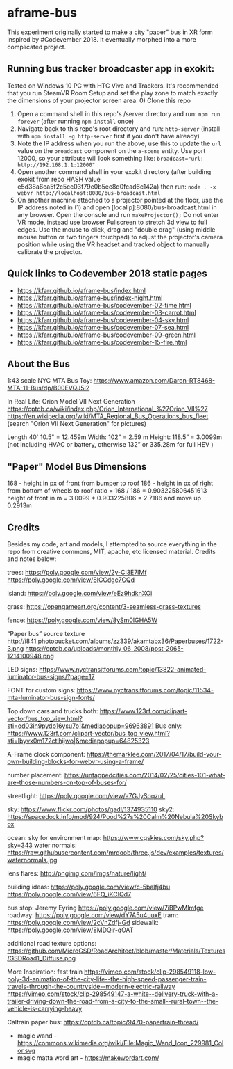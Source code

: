 # aframe-bus
This experiment originally started to make a city "paper" bus in XR form inspired by #Codevember 2018. It eventually morphed into a more complicated project.

## Running bus tracker broadcaster app in exokit:
Tested on Windows 10 PC with HTC Vive and Trackers. It's recommended that you run SteamVR Room Setup and set the play zone to match exactly the dimensions of your projector screen area.
0) Clone this repo
1) Open a command shell in this repo's /server directory and run:
`npm run forever` (after running `npm install` once)
2) Navigate back to this repo's root directory and run:
`http-server` (install with `npm install -g http-server` first if you don't have already)
2) Note the IP address when you run the above, use this to update the `url` value on the `broadcast` component on the `a-scene` entity. Use port 12000, so your attribute will look something like: `broadcast="url: http://192.168.1.1:12000"`
4) Open another command shell in your exokit directory (after building exokit from repo HASH value e5d38a6ca5f2c5cc03f79e0b5ec8d0fcad6c142a) then run:
`node . -x webvr http://localhost:8080/bus-broadcast.html`
5) On another machine attached to a projector pointed at the floor, use the IP address noted in (1) and open [localip]:8080/bus-broadcast.html in any browser. Open the console and run `makeProjector();` Do not enter VR mode, instead use browser Fullscreen to stretch 3d view to full edges. Use the mouse to click, drag and "double drag" (using middle mouse button or two fingers touchpad) to adjust the projector's camera position while using the VR headset and tracked object to manually calibrate the projector.

## Quick links to Codevember 2018 static pages
* https://kfarr.github.io/aframe-bus/index.html
* https://kfarr.github.io/aframe-bus/index-night.html
* https://kfarr.github.io/aframe-bus/codevember-02-time.html
* https://kfarr.github.io/aframe-bus/codevember-03-carrot.html
* https://kfarr.github.io/aframe-bus/codevember-04-sky.html
* https://kfarr.github.io/aframe-bus/codevember-07-sea.html
* https://kfarr.github.io/aframe-bus/codevember-09-green.html
* https://kfarr.github.io/aframe-bus/codevember-15-fire.html

## About the Bus
1:43 scale NYC MTA Bus Toy:
https://www.amazon.com/Daron-RT8468-MTA-11-Bus/dp/B00EVQJ5I2

In Real Life: Orion Model VII Next Generation
https://cptdb.ca/wiki/index.php/Orion_International_%27Orion_VII%27
https://en.wikipedia.org/wiki/MTA_Regional_Bus_Operations_bus_fleet (search "Orion VII
Next Generation" for pictures)

Length 40' 10.5" = 12.459m
Width: 102" = 2.59 m
Height: 118.5” = 3.0099m (not including HVAC or battery, otherwise 132” or 335.28m for full HEV )

## "Paper" Model Bus Dimensions
168 - height in px of front from bumper to roof
186 - height in px of right from bottom of wheels to roof
ratio = 168 / 186 = 0.903225806451613
height of front in m = 3.0099 * 0.903225806 = 2.7186
and move up 0.2913m

## Credits
Besides my code, art and models, I attempted to source everything in the repo from creative commons, MIT, apache, etc licensed material. Credits and notes below:

trees:
https://poly.google.com/view/2y-Cl3E7lMf
https://poly.google.com/view/8ICCdgc7CQd

island:
https://poly.google.com/view/eEz9hdknXOi

grass:
https://opengameart.org/content/3-seamless-grass-textures

fence:
https://poly.google.com/view/8ySm0IGHA5W

“Paper bus” source texture
http://i841.photobucket.com/albums/zz339/akamtabx36/Paperbuses/1722-3.png
https://cptdb.ca/uploads/monthly_06_2008/post-2065-1214100948.png

LED signs:
https://www.nyctransitforums.com/topic/13822-animated-luminator-bus-signs/?page=17

FONT for custom signs:
https://www.nyctransitforums.com/topic/11534-mta-luminator-bus-sign-fonts/

Top down cars and trucks both:
https://www.123rf.com/clipart-vector/bus_top_view.html?sti=od03in9pydp16ysu7p|&mediapopup=96963891
Bus only:
https://www.123rf.com/clipart-vector/bus_top_view.html?sti=lbyvx0m172ctlhijwo|&mediapopup=64825323

A-Frame clock component:
https://themarklee.com/2017/04/17/build-your-own-building-blocks-for-webvr-using-a-frame/

number placement:
https://untappedcities.com/2014/02/25/cities-101-what-are-those-numbers-on-top-of-buses-for/

streetlight:
https://poly.google.com/view/a7GJySoqzuL

sky:
https://www.flickr.com/photos/gadl/1374935110
sky2: https://spacedock.info/mod/924/Pood%27s%20Calm%20Nebula%20Skybox

ocean:
sky for environment map: https://www.cgskies.com/sky.php?sky=343
water normals: https://raw.githubusercontent.com/mrdoob/three.js/dev/examples/textures/waternormals.jpg

lens flares:
http://pngimg.com/imgs/nature/light/

building ideas:
https://poly.google.com/view/c-5balfj4bu
https://poly.google.com/view/6FQ_iKCIQd7

bus stop: Jeremy Eyring https://poly.google.com/view/7iBPwMlmfge
roadway: https://poly.google.com/view/dY7A5u4uuxE
tram: https://poly.google.com/view/2cVnZdfj-Gd
sidewalk: https://poly.google.com/view/8MDQir-qOAT

additional road texture options:
https://github.com/MicroGSD/RoadArchitect/blob/master/Materials/Textures/GSDRoad1_Diffuse.png

More Inspiration:
fast train https://vimeo.com/stock/clip-298549118-low-poly-3d-animation-of-the-city-life--the-high-speed-passenger-train-travels-through-the-countryside--modern-electric-railway
https://vimeo.com/stock/clip-298549147-a-white--delivery-truck-with-a-trailer-driving-down-the-road-from-a-city-to-the-small--rural-town--the-vehicle-is-carrying-heavy

Caltrain paper bus:
https://cptdb.ca/topic/9470-papertrain-thread/

- magic wand - https://commons.wikimedia.org/wiki/File:Magic_Wand_Icon_229981_Color.svg
- magic matta word art - https://makewordart.com/
